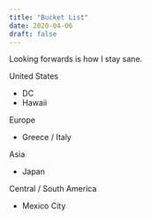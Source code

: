 ```yaml
---
title: "Bucket List"
date: 2020-04-06
draft: false
---
```


Looking forwards is how I stay sane. 

United States
* DC
* Hawaii

Europe
* Greece / Italy

Asia
* Japan

Central / South America
* Mexico City